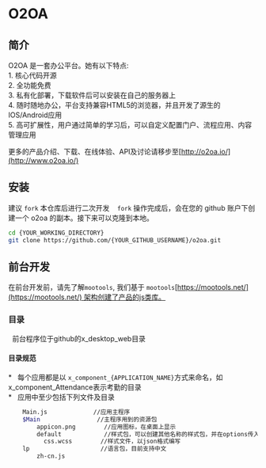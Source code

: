 O2OA
==========
## 简介
O2OA 是一套办公平台。她有以下特点\:    
1. 核心代码开源    
2. 全功能免费    
3. 私有化部署，下载软件后可以安装在自己的服务器上    
4. 随时随地办公，平台支持兼容HTML5的浏览器，并且开发了源生的IOS/Android应用    
5. 高可扩展性，用户通过简单的学习后，可以自定义配置门户、流程应用、内容管理应用    

更多的产品介绍、下载、在线体验、API及讨论请移步至[http://o2oa.io/](http://www.o2oa.io/)

## 安装
建议 `fork` 本仓库后进行二次开发   
`fork` 操作完成后，会在您的 github 账户下创建一个 o2oa 的副本。接下来可以克隆到本地。  
```bash  
cd {YOUR_WORKING_DIRECTORY}
git clone https://github.com/{YOUR_GITHUB_USERNAME}/o2oa.git  
```
## 前台开发
在前台开发前，请先了解`mootools`, 我们基于 `mootools`[https://mootools.net/](https://mootools.net/) 架构创建了产品的js类库。

### 目录
  前台程序位于github的x_desktop_web目录  
  
#### 目录规范
*   每个应用都是以 `x_component_{APPLICATION_NAME}`方式来命名，如x_component_Attendance表示考勤的目录    
*   应用中至少包括下列文件及目录
```bash
    Main.js             //应用主程序  
    $Main                //主程序用到的资源包  
        appicon.png        //应用图标，在桌面上显示  
        default            //样式包，可以创建其他名称的样式包，并在options传入到Main.js以改变页面风格  
          css.wcss        //样式文件，以json格式编写  
    lp                    //语言包，目前支持中文  
        zh-cn.js        
```
